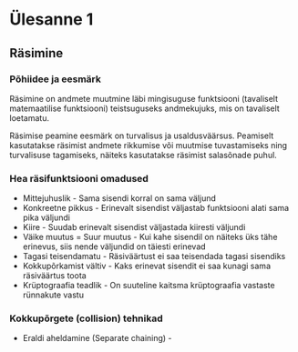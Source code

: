 # Ülesanne 1

## Räsimine 

### Põhiidee ja eesmärk 

Räsimine on andmete muutmine läbi mingisuguse funktsiooni (tavaliselt matemaatilise funktsiooni) teistsuguseks andmekujuks, mis on tavaliselt loetamatu.

Räsimise peamine eesmärk on turvalisus ja usaldusväärsus. Peamiselt kasutatakse räsimist andmete rikkumise või muutmise tuvastamiseks ning turvalisuse tagamiseks, näiteks kasutatakse räsimist salasõnade puhul.

### Hea räsifunktsiooni omadused

- Mittejuhuslik - Sama sisendi korral on sama väljund
- Konkreetne pikkus - Erinevalt sisendist väljastab funktsiooni alati sama pika väljundi
- Kiire - Suudab erinevalt sisendist väljastada kiiresti väljundi
- Väike muutus = Suur muutus - Kui kahe sisendil on näiteks üks tähe erinevus, siis nende väljundid on täiesti erinevad
- Tagasi teisendamatu - Räsiväärtust ei saa teisendada tagasi sisendiks
- Kokkupõrkamist vältiv - Kaks erinevat sisendit ei saa kunagi sama räsiväärtus toota
- Krüptograafia teadlik - On suuteline kaitsma krüptograafia vastaste rünnakute vastu

### Kokkupõrgete (collision) tehnikad

 - Eraldi aheldamine (Separate chaining) - 

    
